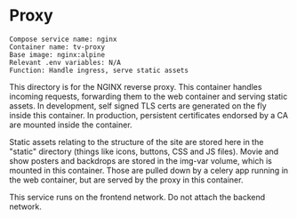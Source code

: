 # Proxy

```
Compose service name: nginx
Container name: tv-proxy
Base image: nginx:alpine
Relevant .env variables: N/A
Function: Handle ingress, serve static assets
```

This directory is for the NGINX reverse proxy. This container handles incoming requests, forwarding them to the web container and serving static assets. In development, self signed TLS certs are generated on the fly inside this container. In production, persistent certificates endorsed by a CA are mounted inside the container.

Static assets relating to the structure of the site are stored here in the "static" directory (things like icons, buttons, CSS and JS files). Movie and show posters and backdrops are stored in the img-var volume, which is mounted in this container. Those are pulled down by a celery app running in the web container, but are served by the proxy in this container.

This service runs on the frontend network. Do not attach the backend network.